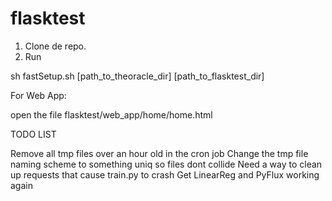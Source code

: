 # flasktest


1. Clone de repo.
2. Run 

sh fastSetup.sh [path_to_theoracle_dir] [path_to_flasktest_dir]

For Web App:

open the file flasktest/web_app/home/home.html


<!-- 
```
docker build -t flask-tutorial:latest .
```

```
docker stop predictapi
docker rm predictapi
docker run -i -p 5000:5000 \
    --init \
    --name predictapi  \
    -v /Users/mielliot/Dropbox/mmac/gitent/theoracle:/app/src \
    -v /Users/mielliot/Dropbox/mmac/gitent/flasktest/app:/app/app \
    -v /Users/mielliot/Dropbox/mmac/gitent/flasktest/data:/app/data \
    -v /Users/mielliot/Dropbox/mmac/gitent/flasktest/scripts:/app/scripts \
    -v /Users/mielliot/Dropbox/mmac/gitent/flasktest/conf:/var/conf \
    -d flask-tutorial
```

```
docker exec -it predictapi bash
```


```
buildRunCheck.sh - Build the docker image, run it and check that it's running with 'docker ps'
```

```
POST command with curl:

curl -X POST -F "file=@/path/to/file" localhost:5000
``` -->


TODO LIST

Remove all tmp files over an hour old in the cron job
Change the tmp file naming scheme to something uniq so files dont collide
Need a way to clean up requests that cause train.py to crash
Get LinearReg and PyFlux working again

